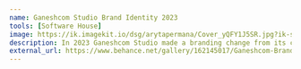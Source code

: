 ```yaml
---
name: Ganeshcom Studio Brand Identity 2023
tools: [Software House]
image: https://ik.imagekit.io/dsg/arytapermana/Cover_yQFY1J5SR.jpg?ik-sdk-version=javascript-1.4.3&updatedAt=1674636638939
description: In 2023 Ganeshcom Studio made a branding change from its company, here are the results of the project.
external_url: https://www.behance.net/gallery/162145017/Ganeshcom-Brand-Identity-2023
---
```

